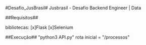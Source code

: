 #Desafio_JusBrasil#
Jusbrasil - Desafio Backend Engineer | Data

##Requisitos##

bibliotecas:
[x]Flask
[x]Selenium


##Execução##
"python3 API.py"
rota inicial = "/processos"
